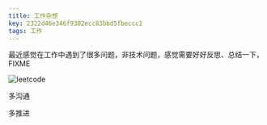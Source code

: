 ```yaml
---
title: 工作杂想
key: 2322d46e346f9302ecc83bbd5fbeccc1
tags: 工作
---
```


最近感觉在工作中遇到了很多问题，非技术问题，感觉需要好好反思、总结一下，FIXME

![leetcode](http://118.24.108.205:8086/pic/blog/reflect_on.jpg)

<!--more-->

多沟通

多推进

